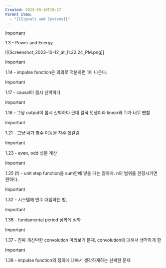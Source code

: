 ```yaml
---
Created: 2023-09-18T19:27
Parent item:
  - "[[Signals and Systems]]"
---
```

> [!important]  
> 1.3 - Power and Energy  

![[Screenshot_2023-10-12_at_11.32.24_PM.png]]

> [!important]  
> 1.14 - impulse function은 의외로 적분하면 1이 나온다.  
  
> [!important]  
> 1.17 - causal이 몹시 신박하다  
  
> [!important]  
> 1.18 - 그냥 output이 몹시 신박하다.근데 결국 덧셈이라 linear와 TI가 너무 뻔함  
  
> [!important]  
> 1.21 - 그냥 내가 함수 이동을 자주 헷갈림  
  
> [!important]  
> 1.23 - even, odd 성분 계산  
  
> [!important]  
> 1.25 (f) - unit step function을 sum안에 넣을 때는 잘하자. n의 범위를 한정시키면 편하다.  
  
> [!important]  
> 1.32 - 시스템에 변수 대입하는 법,  
  
> [!important]  
> 1.36 - fundamental period 심화에 심화  
  
> [!important]  
> 1.37 - 진짜 개신박한 convolution 미리보기 문제, convolution에 대해서 생각하게 함  
  
> [!important]  
> 1.38 - impulse function의 정의에 대해서 생각하게하는 신박한 문제